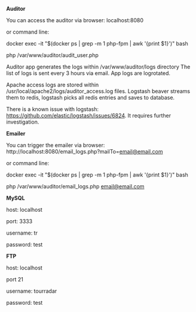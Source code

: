 **Auditor**

You can access the auditor via browser:
localhost:8080

or command line: 

docker exec -it "$(docker ps | grep -m 1 php-fpm | awk '{print $1}')" bash

php /var/www/auditor/audit_user.php

Auditor app generates the logs within /var/www/auditor/logs directory
The list of logs is sent every 3 hours via email. App logs are logrotated.

Apache access logs are stored within /usr/local/apache2/logs/auditor_access.log files.
Logstash beaver streams them to redis, logstash picks all redis entries and saves
to database.

There is a known issue with logstash: https://github.com/elastic/logstash/issues/6824.
It requires further investigation. 

**Emailer**

You can trigger the emailer via browser:
http://localhost:8080/email_logs.php?mailTo=email@email.com

or command line: 

docker exec -it "$(docker ps | grep -m 1 php-fpm | awk '{print $1}')" bash

php /var/www/auditor/email_logs.php email@email.com

**MySQL**

host: localhost

port: 3333

username: tr

password: test

**FTP**

host: localhost

port 21

username: tourradar

password: test


